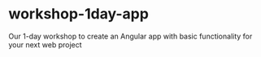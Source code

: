 # workshop-1day-app
Our 1-day workshop to create an Angular app with basic functionality for your next web project
